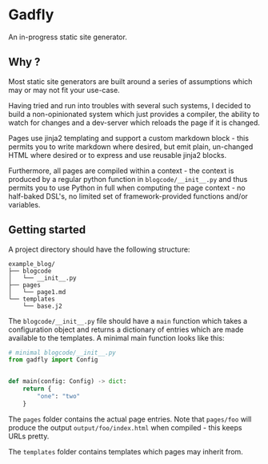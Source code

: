 # Gadfly
An in-progress static site generator.

## Why ?
Most static site generators are built around a series of assumptions which
may or may not fit your use-case.

Having tried and run into troubles with several such systems, I decided to build
a non-opinionated system which just provides a compiler, the ability to watch for
changes and a dev-server which reloads the page if it is changed.

Pages use jinja2 templating and support a custom markdown block - this permits
you to write markdown where desired, but emit plain, un-changed HTML where desired
or to express and use reusable jinja2 blocks.

Furthermore, all pages are compiled within a context - the context is produced
by a regular python function in `blogcode/__init__.py` and thus permits you to
use Python in full when computing the page context - no half-baked DSL's, no
limited set of framework-provided functions and/or variables.

## Getting started
A project directory should have the following structure:

```
example_blog/
├── blogcode
│   └── __init__.py
├── pages
│   └── page1.md
└── templates
    └── base.j2
```

The `blogcode/__init__.py` file should have a `main` function which takes a
configuration object and returns a dictionary of entries which are made available
to the templates. A minimal main function looks like this:

```python
# minimal blogcode/__init__.py
from gadfly import Config


def main(config: Config) -> dict:
    return {
        "one": "two"
    }
```

The `pages` folder contains the actual page entries. Note that `pages/foo` will
produce the output `output/foo/index.html` when compiled - this keeps URLs pretty.

The `templates` folder contains templates which pages may inherit from.
